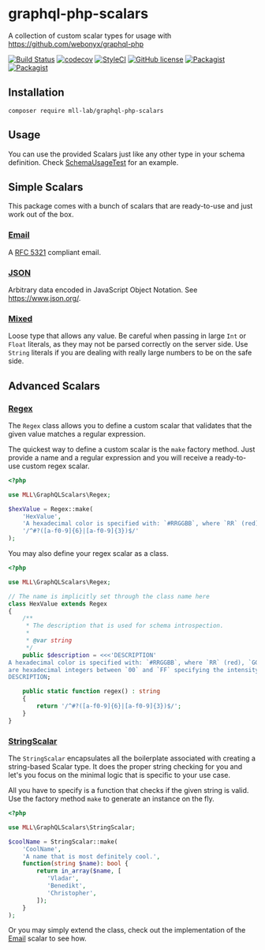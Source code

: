 # graphql-php-scalars

A collection of custom scalar types for usage with https://github.com/webonyx/graphql-php

[![Build Status](https://travis-ci.org/mll-lab/graphql-php-scalars.svg?branch=master)](https://travis-ci.org/mll-lab/graphql-php-scalars)
[![codecov](https://codecov.io/gh/mll-lab/graphql-php-scalars/branch/master/graph/badge.svg)](https://codecov.io/gh/mll-lab/graphql-php-scalars)
[![StyleCI](https://github.styleci.io/repos/150426104/shield?branch=master)](https://github.styleci.io/repos/150426104)
[![GitHub license](https://img.shields.io/github/license/mll-lab/graphql-php-scalars.svg)](https://github.com/mll-lab/graphql-php-scalars/blob/master/LICENSE)
[![Packagist](https://img.shields.io/packagist/v/mll-lab/graphql-php-scalars.svg)](https://packagist.org/packages/mll-lab/graphql-php-scalars)
[![Packagist](https://img.shields.io/packagist/dt/mll-lab/graphql-php-scalars.svg)](https://packagist.org/packages/mll-lab/graphql-php-scalars)

## Installation

    composer require mll-lab/graphql-php-scalars

## Usage

You can use the provided Scalars just like any other type in your schema definition.
Check [SchemaUsageTest](tests/SchemaUsageTest.php) for an example. 

## Simple Scalars

This package comes with a bunch of scalars that are ready-to-use and just work out of the box.

### [Email](src/Email.php)

A [RFC 5321](https://tools.ietf.org/html/rfc5321) compliant email.

### [JSON](src/JSON.php)

Arbitrary data encoded in JavaScript Object Notation. See https://www.json.org/.

### [Mixed](src/Mixed.php)

Loose type that allows any value. Be careful when passing in large `Int` or `Float` literals,
as they may not be parsed correctly on the server side. Use `String` literals if you are
dealing with really large numbers to be on the safe side.

## Advanced Scalars

### [Regex](src/Regex.php)

The `Regex` class allows you to define a custom scalar that validates that the given
value matches a regular expression.

The quickest way to define a custom scalar is the `make` factory method. Just provide
a name and a regular expression and you will receive a ready-to-use custom regex scalar.

```php
<?php

use MLL\GraphQLScalars\Regex;

$hexValue = Regex::make(
    'HexValue',
    'A hexadecimal color is specified with: `#RRGGBB`, where `RR` (red), `GG` (green) and `BB` (blue) are hexadecimal integers between `00` and `FF` specifying the intensity of the color.',
    '/^#?([a-f0-9]{6}|[a-f0-9]{3})$/'
);
```

You may also define your regex scalar as a class.

```php
<?php

use MLL\GraphQLScalars\Regex;

// The name is implicitly set through the class name here
class HexValue extends Regex
{
    /**
     * The description that is used for schema introspection.
     *
     * @var string
     */
    public $description = <<<'DESCRIPTION'
A hexadecimal color is specified with: `#RRGGBB`, where `RR` (red), `GG` (green) and `BB` (blue)
are hexadecimal integers between `00` and `FF` specifying the intensity of the color.
DESCRIPTION;

    public static function regex() : string
    {
        return '/^#?([a-f0-9]{6}|[a-f0-9]{3})$/';
    }
}
```

### [StringScalar](src/StringScalar.php)

The `StringScalar` encapsulates all the boilerplate associated with creating a string-based Scalar type.
It does the proper string checking for you and let's you focus on the minimal logic that is specific to your use case.

All you have to specify is a function that checks if the given string is valid.
Use the factory method `make` to generate an instance on the fly.

```php
<?php

use MLL\GraphQLScalars\StringScalar;

$coolName = StringScalar::make(
    'CoolName',
    'A name that is most definitely cool.',
    function(string $name): bool {
        return in_array($name, [
           'Vladar',
           'Benedikt',
           'Christopher',
        ]);
    }
);
```

Or you may simply extend the class, check out the implementation of the [Email](src/Email.php) scalar to see how.
